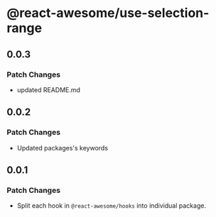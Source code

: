 # @react-awesome/use-selection-range

## 0.0.3

### Patch Changes

- updated README.md

## 0.0.2

### Patch Changes

- Updated packages's keywords

## 0.0.1

### Patch Changes

- Split each hook in `@react-awesome/hooks` into individual package.
